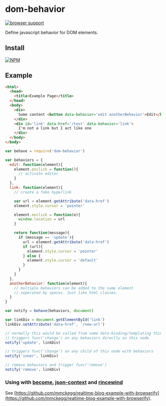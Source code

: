 dom-behavior
===

[![browser support](https://ci.testling.com/mmckegg/dom-behavior.png)](https://ci.testling.com/mmckegg/dom-behavior)

Define javascript behavior for DOM elements.

## Install

[![NPM](https://nodei.co/npm/dom-behavior.png?compact=true)](https://nodei.co/npm/dom-behavior/)

## Example

```html
<html>
  <head>
    <title>Example Page</title>
  </head>
  <body>
    <div>
      Some content <button data-behavior='edit anotherBehavior'>Edit</button>
    </div>
    <div id='link' data-href='/test' data-behavior='link'>
      I'm not a link but I act like one
    </div>
  </body>
</body>
```

```js
var behave = require('dom-behavior')

var behaviors = {
  edit: function(element){
    element.onclick = function(){
      // activate editor
    }
  },
  link: function(element){
    // create a fake hyperlink

    var url = element.getAttribute('data-href')
    element.style.cursor = 'pointer'

    element.onclick = function(e){
      window.location = url
    }

    return function(message){
      if (message == 'update'){
        url = element.getAttribute('data-href')
        if (url){
          element.style.cursor = 'pointer'
        } else {
          element.style.cursor = 'default'
        }
      }
    }
  },
  anotherBehavior: function(element){
    // multiple behaviors can be added to the same element 
    // seperated by spaces. Just like html classes.
  }
}

var notify = behave(behaviors, document)

var linkDiv = document.getElementById('link')
linkDiv.setAttribute('data-href', '/new-url')

// normally this would be called from some data-binding/templating thingy.
// triggers func('change') on any behaviors directly on this node
notify('update', linkDiv)

// triggers func('change') on any child of this node with behaviors
notify('inner', linkDiv)

// remove behaviors and trigger func('remove')
notify('remove', linkDiv)
```

### Using with [become](https://github.com/mmckegg/become), [json-context](https://github.com/mmckegg/json-context) and [rincewind](https://github.com/mmckegg/rincewind)

See [https://github.com/mmckegg/realtime-blog-example-with-browserify](https://github.com/mmckegg/realtime-blog-example-with-browserify).
